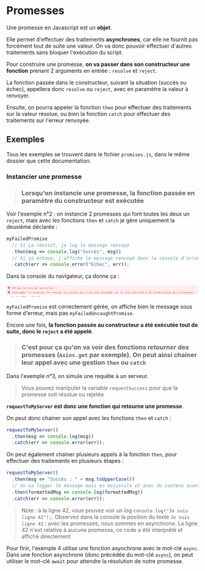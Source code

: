 # Promesses

Une promesse en Javascript est un **objet**.

Elle permet d'effectuer des traitements **asynchrones**, car elle ne fournit pas forcément tout de suite une valeur. On va donc pouvoir effectuer d'autres traitements sans bloquer l'exécution du script.

Pour construire une promesse, **on va passer dans son constructeur une fonction** prenant 2 arguments en entrée : `resolve` et `reject`.

La fonction passée dans le constructeur, suivant la situation (succès ou échec), appellera donc `resolve` ou `reject`, avec en paramètre la valeur à renvoyer.

Ensuite, on pourra appeler la fonction `then` pour effectuer des traitements sur la valeur résolue, ou bien la fonction `catch` pour effectuer des traitements sur l'erreur renvoyée.

## Exemples

Tous les exemples se trouvent dans le fichier `promises.js`, dans le même dossier que cette documentation.

### Instancier une promesse

>### Lorsqu'on instancie une promesse, la fonction passée en paramètre du constructeur est exécutée

Voir l'exemple n°2 : on instancie 2 promesses qui font toutes les deux un `reject`, mais avec les fonctions `then` et `catch` je gère uniquement la deuxième déclarée :

```javascript
myFailedPromise
  // Si ça réussit, je log le message renvoyé
  .then(msg => console.log("Succès", msg))
  // Si ça échoue, j'affiche le message renvoyé dans la console d'erreur
  .catch(err => console.error("Echec", err));
```

Dans la console du navigateur, ça donne ça :

![Uncaught Promise](img/uncaught_promise.png)

`myFailedPromise` est correctement gérée, on affiche bien le message sous forme d'erreur, mais pas `myFailedUncaughtPromise`.

Encore une fois, **la fonction passée au constructeur a été exécutée tout de suite, donc le `reject` a été appelé**.

>### C'est pour ça qu'on va voir des fonctions *retourner* des promesses (`Axios.get` par exemple). On peut ainsi chainer leur appel avec une gestion `then` ou `catch`

Dans l'exemple n°3, on simule une requête à un serveur.

>Vous pouvez manipuler la variable `requestSuccess` pour que la promesse soit résolue ou rejetée

**`requestToMyServer` est donc une fonction qui retourne une promesse**.

On peut donc chainer son appel avec les fonctions `then` et `catch` :

```javascript
requestToMyServer()
  .then(msg => console.log(msg))
  .catch(err => console.error(err));
```

On peut également chainer plusieurs appels à la fonction `then`, pour effectuer des traitements en plusieurs étapes :

```javascript
requestToMyServer()
  .then(msg => "Succès : " + msg.toUpperCase())
  // On va logger le message mais en majuscule et avec du contenu avant
  .then(formattedMsg => console.log(formattedMsg))
  .catch(err => console.error(err));
```

>Note : à la ligne 42, vous pouvez voir un log `console.log("Je suis ligne 42");`. Observez dans la console la position du texte `Je suis ligne 42` : avec les promesses, nous sommes en asynchrone. La ligne 42 n'est relative à aucune promesse, ce code a été interprété et affiché directement

Pour finir, l'exemple 4 utilise une fonction asynchrone avec le mot-clé `async`. Dans une fonction asynchrone (donc précédée du mot-clé `async`), on peut utiliser le mot-clé `await` pour attendre la résolution de notre promesse.
